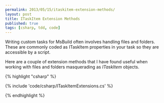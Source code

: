 ```yaml
---
permalink: 2013/05/15/itaskitem-extension-methods/
layout: post
title: ITaskItem Extension Methods
published: true
tags: [csharp, tdd, code]
---
```


Writing custom tasks for MsBuild often involves handling files and folders. These are
commonly coded as ITaskItem properties in your task so they are accessible by a script.

Here are a couple of extension methods that I have found useful when working with files and
folders masquerading as _ITaskItem_ objects.

{% highlight "csharp" %}

{% include 'code/csharp/ITaskItemExtensions.cs' %}

{% endhighlight %}
